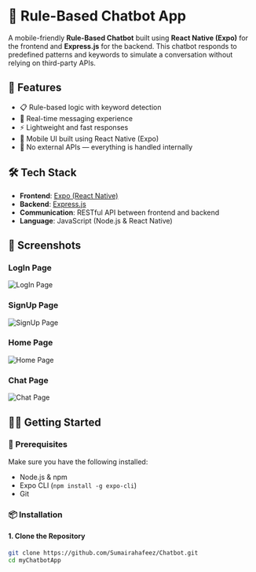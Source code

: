 # 💬 Rule-Based Chatbot App

A mobile-friendly **Rule-Based Chatbot** built using **React Native (Expo)** for the frontend and **Express.js** for the backend. This chatbot responds to predefined patterns and keywords to simulate a conversation without relying on third-party APIs.

## 📱 Features

- 📋 Rule-based logic with keyword detection
- 🔄 Real-time messaging experience
- ⚡ Lightweight and fast responses
- 📲 Mobile UI built using React Native (Expo)
- 🧠 No external APIs — everything is handled internally

## 🛠️ Tech Stack

- **Frontend**: [Expo (React Native)](https://expo.dev/)
- **Backend**: [Express.js](https://expressjs.com/)
- **Communication**: RESTful API between frontend and backend
- **Language**: JavaScript (Node.js & React Native)

## 📸 Screenshots

### LogIn Page
![LogIn Page](./screenshots/LogInUI.png)

### SignUp Page
![SignUp Page](./screenshots/SignUpUI.png)

### Home Page
![Home Page](./screenshots/HomeUI.png)

### Chat Page
![Chat Page](./screenshots/chatUI.png)

## 🧑‍💻 Getting Started

### 🔧 Prerequisites

Make sure you have the following installed:

- Node.js & npm
- Expo CLI (`npm install -g expo-cli`)
- Git

### 📦 Installation

#### 1. Clone the Repository

```bash
git clone https://github.com/Sumairahafeez/Chatbot.git
cd myChatbotApp
